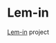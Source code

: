 # Lem-in
[Lem-in](https://github.com/pkolomiy/UNIT_Factory/blob/master/Lem-in/lem-in.en.pdf) project

